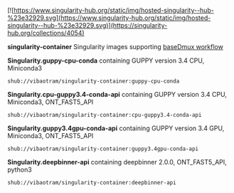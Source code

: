 [![https://www.singularity-hub.org/static/img/hosted-singularity--hub-%23e32929.svg](https://www.singularity-hub.org/static/img/hosted-singularity--hub-%23e32929.svg)](https://singularity-hub.org/collections/4054)

**singularity-container**
Singularity images supporting [baseDmux workflow](https://github.com/vibaotram/baseDmux.git)


**Singularity.guppy-cpu-conda**
containing GUPPY version 3.4 CPU, Miniconda3
```
shub://vibaotram/singularity-container:guppy-cpu-conda
```

**Singularity.cpu-guppy3.4-conda-api**
containing GUPPY version 3.4 CPU, Miniconda3, ONT_FAST5_API
```
shub://vibaotram/singularity-container:cpu-guppy3.4-conda-api
```

**Singularity.guppy3.4gpu-conda-api**
containing GUPPY version 3.4 GPU, Miniconda3, ONT_FAST5_API
```
shub://vibaotram/singularity-container:guppy3.4gpu-conda-api
```

**Singularity.deepbinner-api**
containing deepbinner 2.0.0, ONT_FAST5_API, python3
```
shub://vibaotram/singularity-container:deepbinner-api
```
